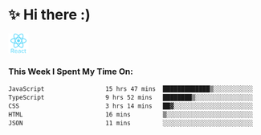 <h1 align="left">✨ Hi there :)</h1>

  <a href="https://reactjs.org/" target="_blank" rel="noreferrer">   
    <img src="https://raw.githubusercontent.com/devicons/devicon/master/icons/react/react-original-wordmark.svg" alt="react" width="40"     
    height="40"/></a>
 
<h3 align="left">This Week I Spent My Time On:</h3>
<!--START_SECTION:waka-->

```txt
JavaScript                 15 hrs 47 mins  █████████████▒░░░░░░░░░░░   52.88 %
TypeScript                 9 hrs 52 mins   ████████▒░░░░░░░░░░░░░░░░   33.09 %
CSS                        3 hrs 14 mins   ██▓░░░░░░░░░░░░░░░░░░░░░░   10.84 %
HTML                       16 mins         ▒░░░░░░░░░░░░░░░░░░░░░░░░   00.92 %
JSON                       11 mins         ░░░░░░░░░░░░░░░░░░░░░░░░░   00.65 %
```

<!--END_SECTION:waka-->

